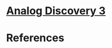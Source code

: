 # [Analog Discovery 3](https://digilent.com/reference/test-and-measurement/analog-discovery-3/start)


# References

